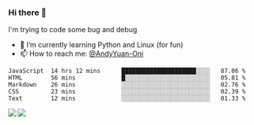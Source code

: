### Hi there 👋

I'm trying to code some bug and debug

- 🌱 I’m currently learning Python and Linux (for fun)
- 📫 How to reach me: [@AndyYuan-Oni](https://github.com/AndyYuan-Oni)


<!--START_SECTION:waka-->
```text
JavaScript  14 hrs 12 mins      █████████████████████░░░░   87.06 % 
HTML        56 mins             █░░░░░░░░░░░░░░░░░░░░░░░░   05.81 % 
Markdown    26 mins             ░░░░░░░░░░░░░░░░░░░░░░░░░   02.76 % 
CSS         23 mins             ░░░░░░░░░░░░░░░░░░░░░░░░░   02.39 % 
Text        12 mins             ░░░░░░░░░░░░░░░░░░░░░░░░░   01.33 %
```
<!--END_SECTION:waka-->

  <!--**AndyYuan-Oni/AndyYuan-Oni** is a ✨ _special_ ✨ repository because its `README.md` (this file) appears on your GitHub profile.-->
<!--[![Top Langs](https://github-readme-stats.vercel.app/api/top-langs/?username=AndyYUan-Oni&layout=compact)](https://github.com/AndyYUan-Oni/github-readme-stats)-->
<a href="https://github.com/AndyYUan-Oni/github-readme-stats">
  <img align="left" src="https://github-readme-stats.vercel.app/api?username=AndyYUan-Oni&hide=stars" />
</a>
<a href="https://github.com/AndyYUan-Oni/github-readme-stats">
  <img align="left" src="https://github-readme-stats.vercel.app/api/top-langs/?username=AndyYUan-Oni&layout=compact" />
</a>

